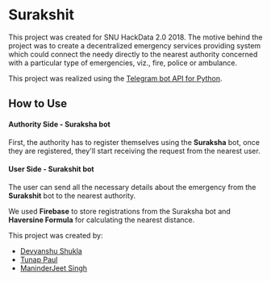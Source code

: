 # Surakshit
This project was created for SNU HackData 2.0 2018. The motive behind the project was to create a decentralized emergency services 
providing system which could connect the needy directly to the nearest authority concerned with a particular type of emergencies, viz.,
fire, police or ambulance. 

This project was realized using the [Telegram bot API for Python](https://github.com/python-telegram-bot/python-telegram-bot).

## How to Use
#### Authority Side - Suraksha bot
First, the authority has to register themselves using the **Suraksha** bot, once they are registered, they'll start receiving the request from the nearest user.
#### User Side - Surakshit bot
The user can send all the necessary details about the emergency from the **Surakshit** bot to the nearest authority. 

We used **Firebase** to store registrations from the Suraksha bot and **Haversine Formula** for calculating the nearest distance.

This project was created by:
- [Devyanshu Shukla](https://github.com/Devyanshu)
- [Tunap Paul](https://github.com/tunap)
- [ManinderJeet Singh](https://github.com/draculmount)
